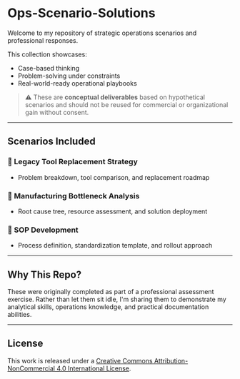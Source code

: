 # Ops-Scenario-Solutions

Welcome to my repository of strategic operations scenarios and professional responses.

This collection showcases:
- Case-based thinking
- Problem-solving under constraints
- Real-world-ready operational playbooks

> ⚠️ These are **conceptual deliverables** based on hypothetical scenarios and should not be reused for commercial or organizational gain without consent.

---

## Scenarios Included

### 📌 Legacy Tool Replacement Strategy
- Problem breakdown, tool comparison, and replacement roadmap

### 📌 Manufacturing Bottleneck Analysis
- Root cause tree, resource assessment, and solution deployment

### 📌 SOP Development
- Process definition, standardization template, and rollout approach

---

## Why This Repo?
These were originally completed as part of a professional assessment exercise. Rather than let them sit idle, I'm sharing them to demonstrate my analytical skills, operations knowledge, and practical documentation abilities.

---

## License
This work is released under a [Creative Commons Attribution-NonCommercial 4.0 International License](https://creativecommons.org/licenses/by-nc/4.0/).
